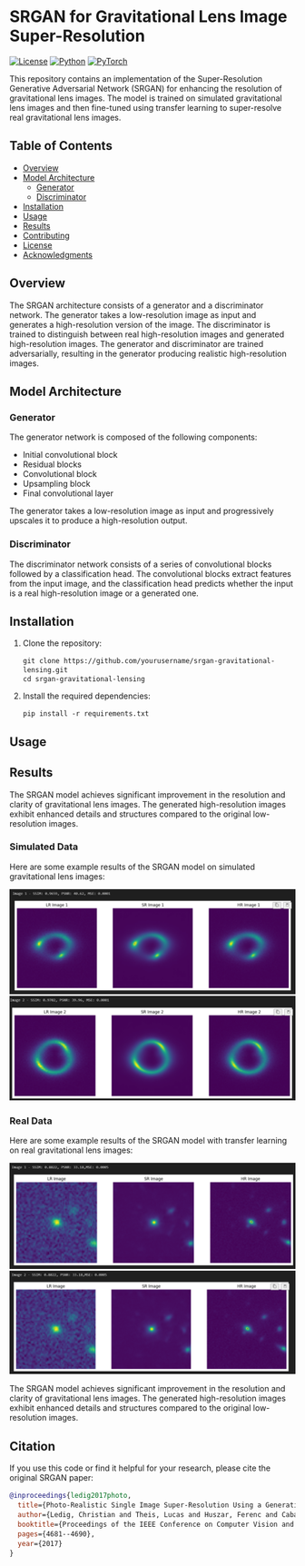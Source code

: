 # SRGAN for Gravitational Lens Image Super-Resolution

[![License](https://img.shields.io/badge/license-MIT-blue.svg)](LICENSE)
[![Python](https://img.shields.io/badge/python-3.6+-blue.svg)](https://www.python.org/downloads/)
[![PyTorch](https://img.shields.io/badge/pytorch-1.7+-red.svg)](https://pytorch.org/)

This repository contains an implementation of the Super-Resolution Generative Adversarial Network (SRGAN) for enhancing the resolution of gravitational lens images. The model is trained on simulated gravitational lens images and then fine-tuned using transfer learning to super-resolve real gravitational lens images.

## Table of Contents

- [Overview](#overview)
- [Model Architecture](#model-architecture)
  - [Generator](#generator)
  - [Discriminator](#discriminator)
- [Installation](#installation)
- [Usage](#usage)
- [Results](#results)
- [Contributing](#contributing)
- [License](#license)
- [Acknowledgments](#acknowledgments)

## Overview

The SRGAN architecture consists of a generator and a discriminator network. The generator takes a low-resolution image as input and generates a high-resolution version of the image. The discriminator is trained to distinguish between real high-resolution images and generated high-resolution images. The generator and discriminator are trained adversarially, resulting in the generator producing realistic high-resolution images.

## Model Architecture

### Generator

The generator network is composed of the following components:

- Initial convolutional block
- Residual blocks
- Convolutional block
- Upsampling block
- Final convolutional layer

The generator takes a low-resolution image as input and progressively upscales it to produce a high-resolution output.

### Discriminator

The discriminator network consists of a series of convolutional blocks followed by a classification head. The convolutional blocks extract features from the input image, and the classification head predicts whether the input is a real high-resolution image or a generated one.

## Installation

1. Clone the repository:

   ```shell
   git clone https://github.com/yourusername/srgan-gravitational-lensing.git
   cd srgan-gravitational-lensing
   ```

2. Install the required dependencies:

   ```shell
   pip install -r requirements.txt
   ```

## Usage


## Results

The SRGAN model achieves significant improvement in the resolution and clarity of gravitational lens images. The generated high-resolution images exhibit enhanced details and structures compared to the original low-resolution images.

### Simulated Data

Here are some example results of the SRGAN model on simulated gravitational lens images:

![Simulated Image 1](images/img1_sim.png)
![simulated Image 2](images/img2_sim.png)

### Real Data

Here are some example results of the SRGAN model with transfer learning on real gravitational lens images:

![Real Image 1](images/img1_real.png) 
![Real Image 2 ](images/img2_real.png)

The SRGAN model achieves significant improvement in the resolution and clarity of gravitational lens images. The generated high-resolution images exhibit enhanced details and structures compared to the original low-resolution images.


## Citation

If you use this code or find it helpful for your research, please cite the original SRGAN paper:

```bibtex
@inproceedings{ledig2017photo,
  title={Photo-Realistic Single Image Super-Resolution Using a Generative Adversarial Network},
  author={Ledig, Christian and Theis, Lucas and Huszar, Ferenc and Caballero, Jose and Cunningham, Andrew and Acosta, Alejandro and Aitken, Andrew and Tejani, Alykhan and Totz, Johannes and Wang, Zehan and others},
  booktitle={Proceedings of the IEEE Conference on Computer Vision and Pattern Recognition},
  pages={4681--4690},
  year={2017}
}
```
